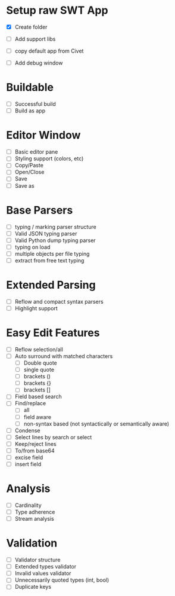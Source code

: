 
# Setup raw SWT App

- [x] Create folder
- [ ] Add support libs
- [ ] copy default app from Civet
- [ ] Add debug window


# Buildable

- [ ] Successful build
- [ ] Build as app

# Editor Window

- [ ] Basic editor pane
- [ ] Styling support (colors, etc)
- [ ] Copy/Paste
- [ ] Open/Close
- [ ] Save
- [ ] Save as

# Base Parsers

- [ ] typing / marking parser structure
- [ ] Valid JSON typing parser
- [ ] Valid Python dump typing parser
- [ ] typing on load
- [ ] multiple objects per file typing
- [ ] extract from free text typing

# Extended Parsing

- [ ] Reflow and compact syntax parsers
- [ ] Highlight support

# Easy Edit Features

- [ ] Reflow selection/all
- [ ] Auto surround with matched characters
  - [ ] Double quote
  - [ ] single quote
  - [ ] brackets () 
  - [ ] brackets {} 
  - [ ] brackets [] 
- [ ] Field based search
- [ ] Find/replace
  - [ ] all
  - [ ] field aware
  - [ ] non-syntax based (not syntactically or semantically aware)
- [ ] Condense
- [ ] Select lines by search or select
- [ ] Keep/reject lines
- [ ] To/from base64
- [ ] excise field
- [ ] insert field

# Analysis

- [ ] Cardinality
- [ ] Type adherence
- [ ] Stream analysis

# Validation

- [ ] Validator structure
- [ ] Extended types validator
- [ ] Invalid values validator
- [ ] Unnecessarily quoted types (int, bool)
- [ ] Duplicate keys